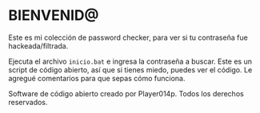 <!DOCTYPE html>
<html lang="es">
<head>
<meta charset="UTF-8">
<meta name="viewport" content="width=device-width, initial-scale=1.0">
</head>
<body>
<h1>BIENVENID@</h1>
<p>Este es mi colección de password checker, para ver si tu contraseña fue hackeada/filtrada.</p>
<p>Ejecuta el archivo <code>inicio.bat</code> e ingresa la contraseña a buscar. Este es un script de código abierto, así que si tienes miedo, puedes ver el código. Le agregué comentarios para que sepas cómo funciona.</p>
<p>Software de código abierto creado por Player014p. Todos los derechos reservados.</p>
</body>
</html>
